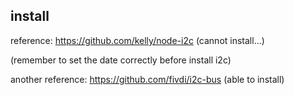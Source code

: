 install
--------------

reference: https://github.com/kelly/node-i2c (cannot install...)

(remember to set the date correctly before install i2c)

another reference: https://github.com/fivdi/i2c-bus (able to install)
